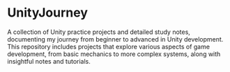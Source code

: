 # UnityJourney
A collection of Unity practice projects and detailed study notes, documenting my journey from beginner to advanced in Unity development. This repository includes projects that explore various aspects of game development, from basic mechanics to more complex systems, along with insightful notes and tutorials.
